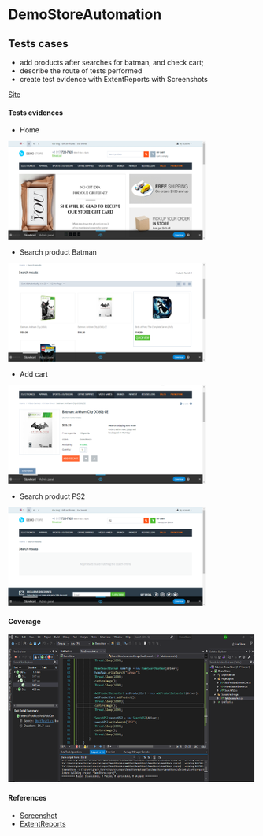 # DemoStoreAutomation

## Tests cases
  * add products after searches for batman, and check cart;
  * describe the route of tests performed
  * create test evidence with ExtentReports with Screenshots
  
  
  [Site](https://demo.cs-cart.com/stores/090e9b8116f9a3d9/)

#### Tests evidences

* Home 
<img src="/screenshot/Imagem_1.png" width="400" height="200">

* Search product Batman
<img src="/screenshot/Imagem_2.png" width="400" height="200">

* Add cart
<img src="/screenshot/Imagem_3.png" width="400" height="200">

* Search product PS2
<img src="/screenshot/Imagem_4.png" width="400" height="200">

#### Coverage
<img src="/img/DemoStore3TestsOk.png" width="500" height="300">

#### References
 * [Screenshot](https://medium.com/@carol.ciola/selenium-webdriver-com-c-artigo-1-de-4-captura-de-screenshot-9f917a43cf6f)
 * [ExtentReports]()
